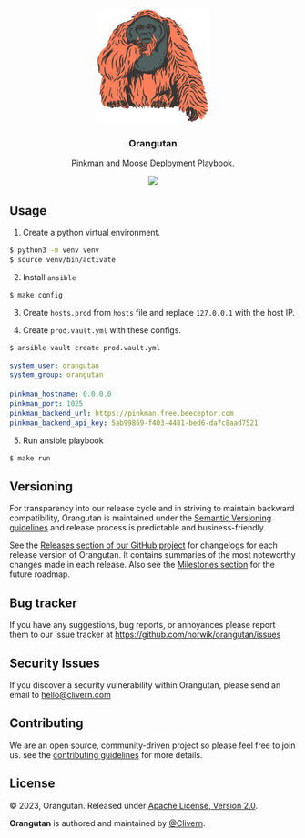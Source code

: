 <p align="center">
    <img alt="Orangutan Logo" src="/static/logo.png?v=0.1.0" height="200" />
    <h3 align="center">Orangutan</h3>
    <p align="center">Pinkman and Moose Deployment Playbook.</p>
    <p align="center">
        <a href="https://github.com/Norwik/Orangutan/actions/workflows/build.yml">
            <img src="https://github.com/Norwik/Orangutan/actions/workflows/build.yml/badge.svg"/>
        </a>
    </p>
</p>


## Usage

1. Create a python virtual environment.

```zsh
$ python3 -m venv venv
$ source venv/bin/activate
```

2. Install `ansible`

```zsh
$ make config
```

3. Create `hosts.prod` from `hosts` file and replace `127.0.0.1` with the host IP.

4. Create `prod.vault.yml` with these configs.

```zsh
$ ansible-vault create prod.vault.yml
```

```yaml
system_user: orangutan
system_group: orangutan

pinkman_hostname: 0.0.0.0
pinkman_port: 1025
pinkman_backend_url: https://pinkman.free.beeceptor.com
pinkman_backend_api_key: 5ab99869-f403-4481-bed6-da7c8aad7521
```

5. Run ansible playbook

```zsh
$ make run
```

## Versioning

For transparency into our release cycle and in striving to maintain backward compatibility, Orangutan is maintained under the [Semantic Versioning guidelines](https://semver.org/) and release process is predictable and business-friendly.

See the [Releases section of our GitHub project](https://github.com/norwik/orangutan/releases) for changelogs for each release version of Orangutan. It contains summaries of the most noteworthy changes made in each release. Also see the [Milestones section](https://github.com/norwik/orangutan/milestones) for the future roadmap.


## Bug tracker

If you have any suggestions, bug reports, or annoyances please report them to our issue tracker at https://github.com/norwik/orangutan/issues


## Security Issues

If you discover a security vulnerability within Orangutan, please send an email to [hello@clivern.com](mailto:hello@clivern.com)


## Contributing

We are an open source, community-driven project so please feel free to join us. see the [contributing guidelines](CONTRIBUTING.md) for more details.


## License

© 2023, Orangutan. Released under [Apache License, Version 2.0](https://www.apache.org/licenses/LICENSE-2.0).

**Orangutan** is authored and maintained by [@Clivern](https://github.com/Clivern).

